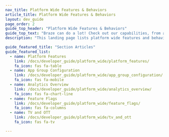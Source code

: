 ```yaml
---
nav_title: Platform Wide Features & Behaviors
article_title: Platform Wide Features & Behaviors
layout: dev_guide
page_order: 2
guide_top_header: "Platform Wide Features & Behaviors"
guide_top_text: "Braze can do a lot! Check out our capabilities, from a developer frame of mind!"
description: "This landing page lists platform wide features and behaviors like app group configuration, analytics overview, sending test messages, feature flags, and TV and OTT."

guide_featured_title: "Section Articles"
guide_featured_list:
  - name: Platform Features
    link: /docs/developer_guide/platform_wide/platform_features/
    fa_icon: fas fa-table
  - name: App Group Configuration
    link: /docs/developer_guide/platform_wide/app_group_configuration/
    fa_icon: fas fa-mobile
  - name: Analytics Overview
    link: /docs/developer_guide/platform_wide/analytics_overview/
    fa_icon: fas fa-chart-line
  - name: Feature Flags
    link: /docs/developer_guide/platform_wide/feature_flags/
    fa_icon: fas fa-columns
  - name: TV and OTT
    link: /docs/developer_guide/platform_wide/tv_and_ott
    fa_icon: fas fa-tv

---
```

